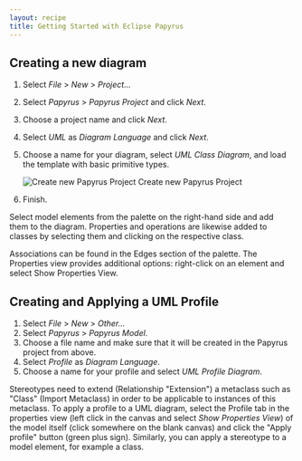 ```yaml
---
layout: recipe
title: Getting Started with Eclipse Papyrus
---
```


## Creating a new diagram

1. Select *File* > *New* > *Project...*
1. Select *Papyrus* > *Papyrus Project* and click *Next*.
1. Choose a project name and click *Next*.
1. Select *UML* as *Diagram Language* and click *Next*.
1. Choose a name for your diagram, select *UML Class Diagram*, and load the template with basic primitive types.

    ![Create new Papyrus Project](images/new_papyrus_project.png)
    Create new Papyrus Project

1. Finish.

Select model elements from the palette on the right-hand side and add them to the diagram.
Properties and operations are likewise added to classes by selecting them and clicking on the respective class.

Associations can be found in the Edges section of the palette.
The Properties view provides additional options:
right-click on an element and select Show Properties View.

## Creating and Applying a UML Profile

1. Select  *File* > *New* > *Other...*
1. Select *Papyrus* > *Papyrus Model*.
1. Choose a file name and make sure that it will be created in the Papyrus project from above.
1. Select *Profile* as *Diagram Language*.
1. Choose a name for your profile and select *UML Profile Diagram*.

Stereotypes need to extend (Relationship "Extension") a metaclass such as "Class" (Import Metaclass) in order to be applicable to instances of this metaclass.
To apply a profile to a UML diagram, select the Profile tab in the properties view (left click in the canvas and select *Show Properties View*) of the model itself (click somewhere on the blank canvas) and click the "Apply profile" button (green plus sign).
Similarly, you can apply a stereotype to a model element, for example a class.
